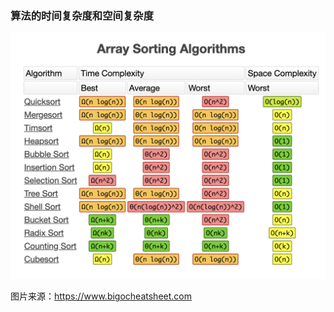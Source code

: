 ### 算法的时间复杂度和空间复杂度
![算法时间与空间](https://github.com/oneweekonething-ch/2020-algorithm-code/blob/master/resource/2020-03-16-12.31.22.png)

图片来源：https://www.bigocheatsheet.com
